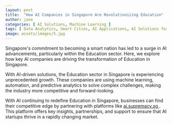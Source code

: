 ```yaml
---
layout: post
title:  "How AI Companies in Singapore Are Revolutionizing Education"
author: jane
categories: [ AI Solutions, Machine Learning ]
tags: [ Data Analytics, Smart Cities, AI Applications, AI Solutions for Businesses, AI Revolution ]
image: assets/images/5.jpg
---
```


Singapore's commitment to becoming a smart nation has led to a surge in AI advancements, particularly within the Education sector. Here, we explore how key AI companies are driving the transformation of Education in Singapore.

With AI-driven solutions, the Education sector in Singapore is experiencing unprecedented growth. These companies are using machine learning, automation, and predictive analytics to solve complex challenges, making the industry more competitive and forward-looking.

With AI continuing to redefine Education in Singapore, businesses can find their competitive edge by partnering with platforms like <a href="https://ai.supremacy.sg" target="_blank"> ai.supremacy.sg </a>. This platform offers key insights, partnerships, and support to ensure that AI startups thrive in a rapidly changing market.

